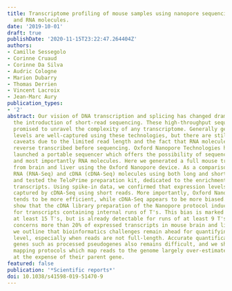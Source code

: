 ```yaml
---
title: Transcriptome profiling of mouse samples using nanopore sequencing of cDNA
  and RNA molecules.
date: '2019-10-01'
draft: true
publishDate: '2020-11-15T23:22:47.264404Z'
authors:
- Camille Sessegolo
- Corinne Cruaud
- Corinne Da Silva
- Audric Cologne
- Marion Dubarry
- Thomas Derrien
- Vincent Lacroix
- Jean-Marc Aury
publication_types:
- '2'
abstract: Our vision of DNA transcription and splicing has changed dramatically with
  the introduction of short-read sequencing. These high-throughput sequencing technologies
  promised to unravel the complexity of any transcriptome. Generally gene expression
  levels are well-captured using these technologies, but there are still remaining
  caveats due to the limited read length and the fact that RNA molecules had to be
  reverse transcribed before sequencing. Oxford Nanopore Technologies has recently
  launched a portable sequencer which offers the possibility of sequencing long reads
  and most importantly RNA molecules. Here we generated a full mouse transcriptome
  from brain and liver using the Oxford Nanopore device. As a comparison, we sequenced
  RNA (RNA-Seq) and cDNA (cDNA-Seq) molecules using both long and short reads technologies
  and tested the TeloPrime preparation kit, dedicated to the enrichment of full-length
  transcripts. Using spike-in data, we confirmed that expression levels are efficiently
  captured by cDNA-Seq using short reads. More importantly, Oxford Nanopore RNA-Seq
  tends to be more efficient, while cDNA-Seq appears to be more biased. We further
  show that the cDNA library preparation of the Nanopore protocol induces read truncation
  for transcripts containing internal runs of T's. This bias is marked for runs of
  at least 15 T's, but is already detectable for runs of at least 9 T's and therefore
  concerns more than 20% of expressed transcripts in mouse brain and liver. Finally,
  we outline that bioinformatics challenges remain ahead for quantifying at the transcript
  level, especially when reads are not full-length. Accurate quantification of repeat-associated
  genes such as processed pseudogenes also remains difficult, and we show that current
  mapping protocols which map reads to the genome largely over-estimate their expression,
  at the expense of their parent gene.
featured: false
publication: '*Scientific reports*'
doi: 10.1038/s41598-019-51470-9
---
```


